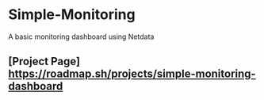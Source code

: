 # Simple-Monitoring
A basic monitoring dashboard using Netdata

## [Project Page] https://roadmap.sh/projects/simple-monitoring-dashboard